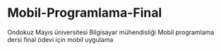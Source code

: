 # Mobil-Programlama-Final
Ondokuz Mayıs üniversitesi Bilgisayar mühendisliği Mobil programlama dersi final ödevi için mobil uygulama
